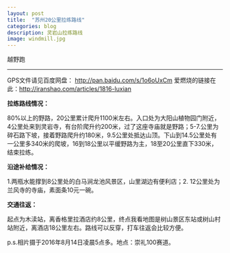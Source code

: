 ```yaml
---
layout: post
title:  "苏州20公里拉练路线"
categories: blog
description: 灵岩山拉练路线
image: windmill.jpg
---
```




越野跑

---

GPS文件请见百度网盘： http://pan.baidu.com/s/1o6oUxCm
爱燃烧的链接在此：http://iranshao.com/articles/1816-luxian

**拉练路线情况：**

80%以上的野路，20公里累计爬升1100米左右。入口处为大阳山植物园门附近，4公里处来到灵岩寺，有台阶爬升约200米，过了这座寺庙就是野路；5-7.公里为碎石路下坡，接着野路爬升约180米，9.5公里处抵达山顶。下山到14.5公里处有一公里多340米的爬坡，16到18公里以平缓野路为主，18至20公里直下330米，结束拉练。

**沿途补给情况：**

1.两瓶水能撑到8公里处的白马涧龙池风景区，山里湖边有便利店；2. 12公里处为兰风寺的寺庙，素面条10元一碗。

**交通往返：**

起点为木渎站，离香格里拉酒店约8公里，终点我看地图是树山景区东站或树山村站附近，离酒店18公里左右。路线可以反穿，打车往返会比较方便。


p.s.相片摄于2016年8月14日凌晨5点多。地点：崇礼100赛道。





